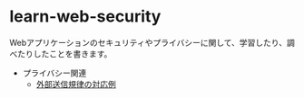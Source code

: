 # learn-web-security

Webアプリケーションのセキュリティやプライバシーに関して、学習したり、調べたりしたことを書きます。

* プライバシー関連
  * [外部送信規律の対応例](/privacy/gaibusoushin_kiritsu/gaibusoushin_kiritsu.md)
